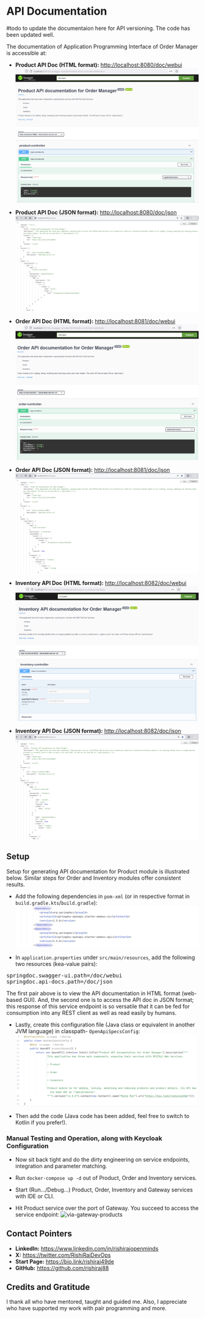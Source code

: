 # API Documentation
#todo to update the documentaion here for API versioning. The code has been updated well.

The documentation of Application Programming Interface of Order Manager is accessible at:
- **Product API Doc (HTML format):** <http://localhost:8080/doc/webui>
![Product API Doc (HTML format)](./assets/doc/product-api-doc-html.png)

- **Product API Doc (JSON format):** <http://localhost:8080/doc/json>
![Product API Doc (JSON format)](./assets/doc/product-api-doc-json.png)

- **Order API Doc (HTML format):** <http://localhost:8081/doc/webui>
![Order API Doc (HTML format)](./assets/doc/order-api-doc-html.png)

- **Order API Doc (JSON format):** <http://localhost:8081/doc/json>
![Order API Doc (JSON format)](./assets/doc/order-api-doc-json.png)

- **Inventory API Doc (HTML format):** <http://localhost:8082/doc/webui>
![Inventory API Doc (HTML format)](./assets/doc/inventory-api-doc-html.png)

- **Inventory API Doc (JSON format):** <http://localhost:8082/doc/json>
![Inventory API Doc (JSON format)](./assets/doc/inventory-api-doc-json.png)


## Setup
Setup for generating API documentation for Product module is illustrated below. Similar steps for Order and Inventory modules offer consistent results.

- Add the following dependencies in `pom-xml` (or in respective format in `build.gradle.kts`/`build.gradle`):
![Dependencies for API Doc](./assets/doc/dependencies.png)

- In `application.properties` under `src/main/resources`, add the following two resources (kea-value pairs):
<pre>
springdoc.swagger-ui.path=/doc/webui
springdoc.api-docs.path=/doc/json
</pre>
The first pair above is to view the API documentation in HTML format (web-based GUI). And, the second one is to access the API doc in JSON format; this response of this service endpoint is so versatile that it can be fed for consumption into any REST client as well as read easily by humans.

- Lastly, create this configuration file (Java class or equivalent in another JVM language) in classpath- `OpenApiSpecsConfig`:
![Configuration class for Doc](./assets/doc/config-class.png)

- Then add the code (Java code has been added, feel free to switch to Kotlin if you prefer!).

### Manual Testing and Operation, along with Keycloak Configuration
- Now sit back tight and do the dirty engineering on service endpoints, integration and parameter matching.

- Run `docker-compose up -d` out of Product, Order and Inventory services.
- Start (Run.../Debug...) Product, Order, Inventory and Gateway services with IDE or CLI.
- Hit Product service over the port of Gateway. You succeed to access the service endpoint:
![via-gateway-products](../assets/gateway/02-via-gateway-products.png)


## Contact Pointers
- **LinkedIn:** <https://www.linkedin.com/in/rishirajopenminds>
- **X:** <https://twitter.com/RishiRajDevOps>
- **Start Page:** <https://bio.link/rishiraj49de>
- **GitHub:** <https://github.com/rishiraj88>

## Credits and Gratitude
I thank all who have mentored, taught and guided me. Also, I appreciate who have supported my work with pair programming and more.
